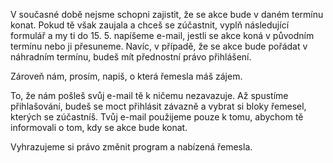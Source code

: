 V současné době nejsme schopni zajistit, že se akce bude v daném termínu konat. Pokud tě však zaujala a chceš se zúčastnit,
vyplň následující formulář a my ti do 15. 5. napíšeme e-mail, jestli se akce koná v původním termínu nebo ji přesuneme.
Navíc, v případě, že se akce bude pořádat v náhradním termínu, budeš mít přednostní právo přihlášení.

Zároveň nám, prosím, napiš, o která řemesla máš zájem.

To, že nám pošleš svůj e-mail tě k ničemu nezavazuje. Až spustíme přihlašování, budeš se moct přihlásit závazně
a vybrat si bloky řemesel, kterých se zúčastníš. Tvůj e-mail použijeme pouze k tomu, abychom tě informovali
o tom, kdy se akce bude konat.

Vyhrazujeme si právo změnit program a nabízená řemesla.
